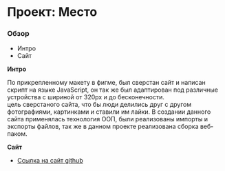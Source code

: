 # Проект: Место

### Обзор
* Интро
* Сайт

**Интро**

По прикрепленному макету в фигме, был сверстан сайт и написан скрипт на языке JavaScript, он так же был адаптирован под различные устройства с шириной от 320px и до бесконечности.  
цель сверстаного сайта, что бы люди делились друг с другом фотографиями, картинками и ставили им лайки. 
В создании данного сайта применялась технология ООП, были реализованы импорты и экспорты файлов, так же в данном проекте реализована сборка веб-паком.  

**Сайт**

* [Ссылка на сайт github](https://ilyakotkov.github.io/mesto/)

